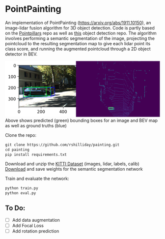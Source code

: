 # PointPainting
An implementation of PointPainting (https://arxiv.org/abs/1911.10150), an image-lidar fusion algorithm for 3D object detection. Code is partly based on the [Pointpillars](https://github.com/nutonomy/second.pytorch) repo as well as [this](https://github.com/sgrvinod/a-PyTorch-Tutorial-to-Object-Detection) object detection repo. The algorithm involves performing a semantic segmentation of the image, projecting the pointcloud to the resulting segmentation map to give each lidar point its class score, and running the augmented pointcloud through a 2D object detector in BEV.

![](prediction.png)
Above shows predicted (green) bounding boxes for an image and BEV map as well as ground truths (blue)

Clone the repo:
```
git clone https://github.com/rshilliday/painting.git
cd painting
pip install requirements.txt
```
Download and unzip the [KITTI Dataset](http://www.cvlibs.net/datasets/kitti/eval_object.php?obj_benchmark=bev) (images, lidar, labels, calib)
[Download](https://drive.google.com/file/d/1nqSDmTx97Y23j7L3Wca5hPudxXp57A7J/view?usp=sharing) and save weights for the semantic segmentation network

Train and evaluate the network:
```
python train.py
python eval.py
```

## To Do:
- [ ] Add data augmentation
- [ ] Add Focal Loss
- [ ] Add rotation prediction
